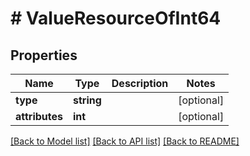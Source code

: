 # # ValueResourceOfInt64

## Properties

Name | Type | Description | Notes
------------ | ------------- | ------------- | -------------
**type** | **string** |  | [optional]
**attributes** | **int** |  | [optional]

[[Back to Model list]](../../README.md#models) [[Back to API list]](../../README.md#endpoints) [[Back to README]](../../README.md)
